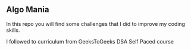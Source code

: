 ## Algo Mania

In this repo you will find some challenges that I did to improve my coding skills.

I followed to curriculum from GeeksToGeeks DSA Self Paced course


